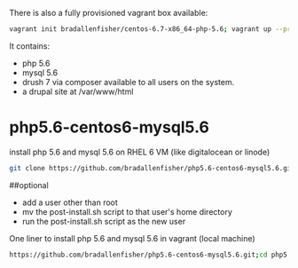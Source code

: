 There is also a fully provisioned vagrant box available:

```bash
vagrant init bradallenfisher/centos-6.7-x86_64-php-5.6; vagrant up --provider virtualbox
```

It contains:
- php 5.6
- mysql 5.6
- drush 7 via composer available to all users on the system.
- a drupal site at /var/www/html



# php5.6-centos6-mysql5.6
install php 5.6 and mysql 5.6 on RHEL 6 VM (like digitalocean or linode)

```bash
git clone https://github.com/bradallenfisher/php5.6-centos6-mysql5.6.git; cd php5.6-centos6-mysql5.6; chmod 700 install.sh; chmod 700 post-install.sh;
```
##optional

- add a user other than root
- mv the post-install.sh script to that user's home directory
- run the post-install.sh script as the new user

One liner to install php 5.6 and mysql 5.6 in vagrant (local machine)

```bash
https://github.com/bradallenfisher/php5.6-centos6-mysql5.6.git;cd php5.6-centos6-mysql5.6; vagrant up
```


